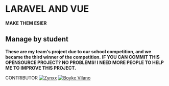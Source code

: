 # LARAVEL AND VUE
**MAKE THEM ESIER**

## Manage by student
**These are my team's project due to our school competition, and we became the third winner of the competition.**
**IF YOU CAN COMMIT THIS OPENSOURCE PROJECT? NO PROBLEMS! I NEED MORE PEOPLE TO HELP ME TO IMPROVE THIS PROJECT.**

CONTRIBUTOR
[![Zynxx](https://avatars.githubusercontent.com/u/136204040?v=4)](https://github.com/zynxx24)
[![Boyke Vilano](https://avatars.githubusercontent.com/u/185140330?v=4)](https://github.com/b0yke-v1lano)